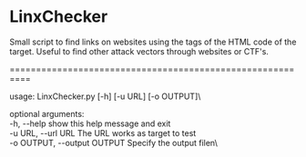 # LinxChecker

Small script to find links on websites using the <a> tags of the HTML code of the target. Useful to find other attack vectors through websites or CTF's.

==========================================================

usage: LinxChecker.py [-h] [-u URL] [-o OUTPUT]\

optional arguments:\
  -h, --help            show this help message and exit\
  -u URL, --url URL     The URL works as target to test\
  -o OUTPUT, --output OUTPUT
                        Specify the output filen\
